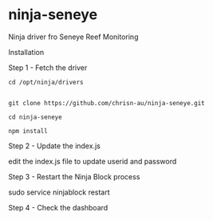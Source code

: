 ninja-seneye
============

Ninja driver fro Seneye Reef Monitoring

Installation

Step 1 - Fetch the driver

```
cd /opt/ninja/drivers


git clone https://github.com/chrisn-au/ninja-seneye.git

cd ninja-seneye

npm install
```
Step 2 - Update the index.js 

edit the index.js file to update userid and password

Step 3 - Restart the Ninja Block process

sudo service ninjablock restart

Step 4 - Check the dashboard



